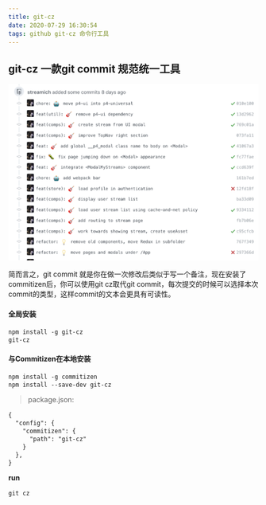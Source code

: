 ```yaml
---
title: git-cz
date: 2020-07-29 16:30:54
tags: github git-cz 命令行工具
---
```



## git-cz 一款git commit  规范统一工具

![git-cz](./git-cz/git-cz.png)


 简而言之，git commit 就是你在做一次修改后类似于写一个备注，现在安装了commitizen后，你可以使用git cz取代git commit，每次提交的时候可以选择本次commit的类型，这样commit的文本会更具有可读性。

#### 全局安装

```
npm install -g git-cz
git-cz
```


#### 与Commitizen在本地安装

```
npm install -g commitizen
npm install --save-dev git-cz
```

> package.json:

```
{
  "config": {
    "commitizen": {
      "path": "git-cz"
    }
  },
}
```

**run**

```
git cz
```
